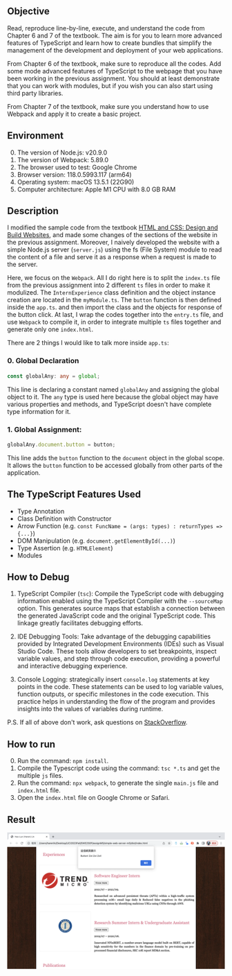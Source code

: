 ## Objective
Read, reproduce line-by-line, execute, and understand the code from Chapter 6 and 7 of the textbook. The aim is for you to learn more advanced features of TypeScript and learn how to create bundles that simplify the management of the development and deployment of your web applications.

From Chapter 6 of the textbook, make sure to reproduce all the codes. Add some mode advanced features of TypeScript to the webpage that you have been working in the previous assignment. You should at least demonstrate that you can work with modules, but if you wish you can also start using third party libraries.

From Chapter 7 of the textbook, make sure you understand how to use Webpack and apply it to create a basic project.

## Environment
0. The version of Node.js: v20.9.0
1. The version of Webpack: 5.89.0 
2. The browser used to test: Google Chrome
3. Browser version: 118.0.5993.117 (arm64)
4. Operating system: macOS 13.5.1 (22G90)
5. Computer architecture: Apple M1 CPU with 8.0 GB RAM

## Description
I modified the sample code from the textbook [HTML and CSS: Design and Build Websites](https://www.amazon.com/HTML-CSS-Design-Build-Websites/dp/1118008189), and made some changes of the sections of the website in the previous assignment. Moreover, I naively developed the website with a simple Node.js server (```server.js```) using the fs (File System) module to read the content of a file and serve it as a response when a request is made to the server. 

Here, we focus on the ```Webpack```. All I do right here is to split the ```index.ts``` file from the previous assignment into 2 different ```ts``` files in order to make it modulized. The ```InternExperience``` class definition and the object instance creation are located in the ```myModule.ts```. The ```button``` function is then defined inside the ```app.ts```. and then import the class and the objects for response of the button click. At last, I wrap the codes together into the ```entry.ts``` file, and use ```Webpack``` to compile it, in order to integrate multiple ```ts``` files together and generate only one ```index.html```.

There are 2 things I would like to talk more inside ```app.ts```:
### 0. Global Declaration
```Typescript
const globalAny: any = global;
```
This line is declaring a constant named ```globalAny``` and assigning the global object to it. The ```any``` type is used here because the global object may have various properties and methods, and TypeScript doesn't have complete type information for it.

### 1. Global Assignment:
```Typescript
globalAny.document.button = button;
```
This line adds the ```button``` function to the ```document``` object in the global scope. It allows the ```button``` function to be accessed globally from other parts of the application.

## The TypeScript Features Used 
- Type Annotation
- Class Definition with Constructor
- Arrow Function (e.g. ```const FuncName = (args: types) : returnTypes => {...}```)
- DOM Manipulation (e.g. ```document.getElementById(...)```)
- Type Assertion (e.g. ```HTMLElement```)
- Modules

## How to Debug
1. TypeScript Compiler (```tsc```):
   Compile the TypeScript code with debugging information enabled using the TypeScript Compiler with the `--sourceMap` option. This generates source maps that establish a connection between the generated JavaScript code and the original TypeScript code. This linkage greatly facilitates debugging efforts.

2. IDE Debugging Tools:
   Take advantage of the debugging capabilities provided by Integrated Development Environments (IDEs) such as Visual Studio Code. These tools allow developers to set breakpoints, inspect variable values, and step through code execution, providing a powerful and interactive debugging experience.

3. Console Logging:
   strategically insert `console.log` statements at key points in the code. These statements can be used to log variable values, function outputs, or specific milestones in the code execution. This practice helps in understanding the flow of the program and provides insights into the values of variables during runtime.

P.S. If all of above don't work, ask questions on [StackOverflow](https://stackoverflow.com/).



## How to run
0. Run the command: ``` npm install ```.
1. Compile the Typescript code using the command: ```tsc *.ts``` and get the multiple ```js``` files.
2. Run the command: ```npx webpack```, to generate the single ```main.js``` file and ```index.html``` file.
3. Open the ```index.html``` file on Google Chrome or Safari.


## Result
![result](running_result.png)
